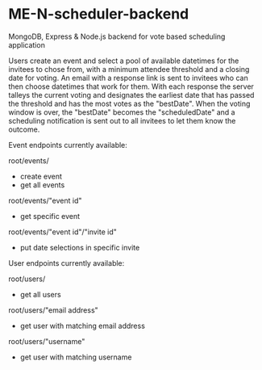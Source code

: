 # ME-N-scheduler-backend
MongoDB, Express &amp; Node.js backend for vote based scheduling application

Users create an event and select a pool of available datetimes for the invitees to chose from, with a minimum attendee threshold and a closing date for voting. An email with a response link is sent to invitees who can then choose datetimes that work for them. With each response the server talleys the current voting and designates the earliest date that has passed the threshold and has the most votes as the "bestDate". When the voting window is over, the "bestDate" becomes the "scheduledDate" and a scheduling notification is sent out to all invitees to let them know the outcome.

Event endpoints currently available:

root/events/
* create event
* get all events

root/events/"event id"
* get specific event

root/events/"event id"/"invite id"
* put date selections in specific invite

User endpoints currently available:

root/users/
* get all users

root/users/"email address"
* get user with matching email address

root/users/"username"
* get user with matching username
